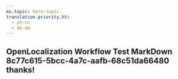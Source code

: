 ```yaml
---
ms.topic: hero-topic
translation.priority.ht: 
  - zh-cn
  - de-de
---
```

## OpenLocalization Workflow Test MarkDown 8c77c615-5bcc-4a7c-aafb-68c51da66480 thanks!
